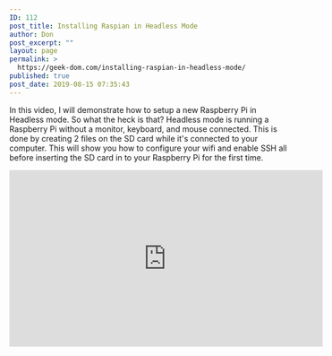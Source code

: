 ```yaml
---
ID: 112
post_title: Installing Raspian in Headless Mode
author: Don
post_excerpt: ""
layout: page
permalink: >
  https://geek-dom.com/installing-raspian-in-headless-mode/
published: true
post_date: 2019-08-15 07:35:43
---
```

<!-- wp:paragraph -->
<p>In this video, I will demonstrate how to setup a new Raspberry Pi in Headless mode.  So what the heck is that?  Headless mode is running a Raspberry Pi without a monitor, keyboard, and mouse connected.  This is done by creating 2 files on the SD card while it's connected to your computer.  This will show you how to configure your wifi and enable SSH all before inserting the SD card in to your Raspberry Pi for the first time.</p>
<!-- /wp:paragraph -->

<!-- wp:html -->
<iframe width="560" height="315" src="https://www.youtube.com/embed/uxb5jIJhK6A" frameborder="0" allow="accelerometer; autoplay; encrypted-media; gyroscope; picture-in-picture" allowfullscreen></iframe>
<!-- /wp:html -->